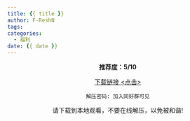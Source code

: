 ```yaml
---
title: {{ title }}
author: F-ReshN
tags:
categories:
  - 福利
date: {{ date }}
---
```


<!-- more -->

<center>


**推荐度：5/10**

[下载链接 <点击>]()

`
解压密码: 加入同好群可见
`

请下载到本地观看，不要在线解压，以免被和谐!

</center>
